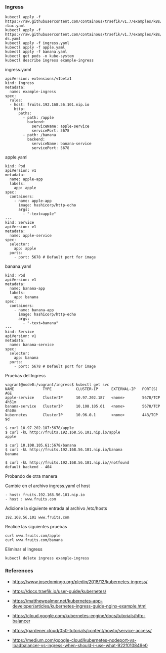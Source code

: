### Ingress

```
kubectl apply -f https://raw.githubusercontent.com/containous/traefik/v1.7/examples/k8s/traefik-rbac.yaml
kubectl apply -f https://raw.githubusercontent.com/containous/traefik/v1.7/examples/k8s/traefik-ds.yaml
kubectl apply -f ingress.yaml
kubectl apply -f apple.yaml
kubectl apply -f banana.yaml
kubectl get pods -n kube-system
kubectl describe ingress example-ingress
```

ingress.yaml
```
apiVersion: extensions/v1beta1
kind: Ingress
metadata:
  name: example-ingress
spec:
  rules:
  - host: fruits.192.168.56.101.nip.io
    http:
      paths:
        - path: /apple
          backend:
            serviceName: apple-service
            servicePort: 5678
        - path: /banana
          backend:
            serviceName: banana-service
            servicePort: 5678
```

apple.yaml
```
kind: Pod
apiVersion: v1
metadata:
  name: apple-app
  labels:
    app: apple
spec:
  containers:
    - name: apple-app
      image: hashicorp/http-echo
      args:
        - "-text=apple"
---
kind: Service
apiVersion: v1
metadata:
  name: apple-service
spec:
  selector:
    app: apple
  ports:
    - port: 5678 # Default port for image
```

banana.yaml
```
kind: Pod
apiVersion: v1
metadata:
  name: banana-app
  labels:
    app: banana
spec:
  containers:
    - name: banana-app
      image: hashicorp/http-echo
      args:
        - "-text=banana"
---
kind: Service
apiVersion: v1
metadata:
  name: banana-service
spec:
  selector:
    app: banana
  ports:
    - port: 5678 # Default port for image
```

Pruebas del Ingress
```
vagrant@node0:/vagrant/ingress$ kubectl get svc
NAME             TYPE           CLUSTER-IP      EXTERNAL-IP   PORT(S)          AGE
apple-service    ClusterIP      10.97.202.187   <none>        5678/TCP         4h51m
banana-service   ClusterIP      10.108.105.61   <none>        5678/TCP         4h50m
kubernetes       ClusterIP      10.96.0.1       <none>        443/TCP          9d
```

```
$ curl 10.97.202.187:5678/apple
$ curl -kL http://fruits.192.168.56.101.nip.io/apple
apple

$ curl 10.108.105.61:5678/banana
$ curl -kL http://fruits.192.168.56.101.nip.io/banana
banana

$ curl -kL http://fruits.192.168.56.101.nip.io//notfound
default backend - 404
```

Probando de otra manera

Cambie en el archivo ingress.yaml el host
``` 
- host: fruits.192.168.56.101.nip.io
- host : www.fruits.com
```

Adicione la siguiente entrada al archivo /etc/hosts
```
192.168.56.101 www.fruits.com
```

Realice las siguientes pruebas
```
curl www.fruits.com/apple
curl www.fruits.com/banana
```

Eliminar el Ingress
```
kubectl delete ingress example-ingress
```

### References

* https://www.josedomingo.org/pledin/2018/12/kubernetes-ingress/
* https://docs.traefik.io/user-guide/kubernetes/

* https://matthewpalmer.net/kubernetes-app-developer/articles/kubernetes-ingress-guide-nginx-example.html
* https://cloud.google.com/kubernetes-engine/docs/tutorials/http-balancer
* https://gardener.cloud/050-tutorials/content/howto/service-access/

* https://medium.com/google-cloud/kubernetes-nodeport-vs-loadbalancer-vs-ingress-when-should-i-use-what-922f010849e0
